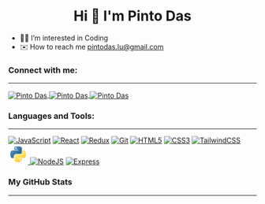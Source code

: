 <h1 align="center">Hi 👋 I'm Pinto Das</h1>

- 👨‍💻 I’m interested in Coding
- ✉️ How to reach me [pintodas.lu@gmail.com](mailto:pintodas.lu@gmail.com)

<h3 align="left">Connect with me:</h3>
<hr/>
<p align="left">
<a href="https://www.linkedin.com/in/pinto-das-01425a196/" target="_blank"><img align="center" src="https://img.icons8.com/color/48/linkedin.png" alt="Pinto Das" height="48" width="48" />
</a>
<a href="https://www.facebook.com/pinto.das.54/" target="_blank"><img align="center" src="https://img.icons8.com/color/96/facebook-new.png" alt="Pinto Das" height="48" width="48" />
</a>
<a href="https://www.instagram.com/pintodas/" target="_blank"><img align="center" src="https://cdnlogo.com/logos/i/32/instagram-icon.svg" alt="Pinto Das" height="40" width="40" />
</a>

</p>

<h3 align="left">Languages and Tools:</h3>
<hr/>

<p align="left">
<a href="https://developer.mozilla.org/en-US/docs/Web/JavaScript" target="_blank" rel="noreferrer"><img src="https://raw.githubusercontent.com/danielcranney/readme-generator/main/public/icons/skills/javascript-colored.svg" width="36" height="36" alt="JavaScript" /></a>
<a href="https://reactjs.org/" target="_blank" rel="noreferrer"><img src="https://raw.githubusercontent.com/danielcranney/readme-generator/main/public/icons/skills/react-colored.svg" width="36" height="36" alt="React" /></a>
<a href="https://redux.js.org/" target="_blank" rel="noreferrer"><img src="https://raw.githubusercontent.com/danielcranney/readme-generator/main/public/icons/skills/redux-colored.svg" width="36" height="36" alt="Redux" /></a>
<a href="https://git-scm.com/" target="_blank" rel="noreferrer"><img src="https://raw.githubusercontent.com/danielcranney/readme-generator/main/public/icons/skills/git-colored.svg" width="36" height="36" alt="Git" /></a>
<a href="https://developer.mozilla.org/en-US/docs/Glossary/HTML5" target="_blank" rel="noreferrer"><img src="https://raw.githubusercontent.com/danielcranney/readme-generator/main/public/icons/skills/html5-colored.svg" width="36" height="36" alt="HTML5" /></a>
<a href="https://www.w3.org/TR/CSS/#css" target="_blank" rel="noreferrer"><img src="https://raw.githubusercontent.com/danielcranney/readme-generator/main/public/icons/skills/css3-colored.svg" width="36" height="36" alt="CSS3" /></a>
<a href="https://tailwindcss.com/" target="_blank" rel="noreferrer"><img src="https://raw.githubusercontent.com/danielcranney/readme-generator/main/public/icons/skills/tailwindcss-colored.svg" width="36" height="36" alt="TailwindCSS" /></a>
<a href="https://www.python.org" target="_blank"> <img src="https://raw.githubusercontent.com/devicons/devicon/master/icons/python/python-original.svg" alt="python" width="40" height="40"/> </a> 
<a href="https://nodejs.org/en/" target="_blank" rel="noreferrer"><img src="https://raw.githubusercontent.com/danielcranney/readme-generator/main/public/icons/skills/nodejs-colored.svg" width="36" height="36" alt="NodeJS" /></a>
<a href="https://expressjs.com/" target="_blank" rel="noreferrer"><img src="https://raw.githubusercontent.com/danielcranney/readme-generator/main/public/icons/skills/express-colored.svg" width="36" height="36" alt="Express" /></a>

</p>

<h3>My GitHub Stats</h3>
<hr>
<br/>


